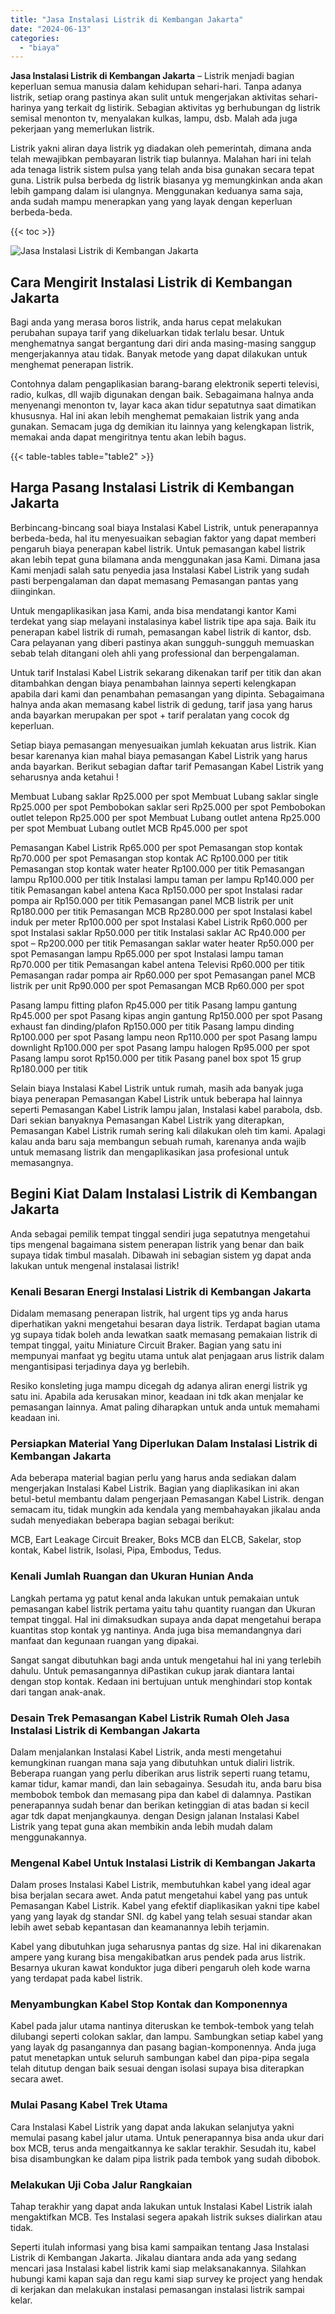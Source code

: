 ```yaml
---
title: "Jasa Instalasi Listrik di Kembangan Jakarta"
date: "2024-06-13"
categories: 
  - "biaya"
---
```


**Jasa Instalasi Listrik di Kembangan Jakarta** – Listrik menjadi bagian keperluan semua manusia dalam kehidupan sehari-hari. Tanpa adanya listrik, setiap orang pastinya akan sulit untuk mengerjakan aktivitas sehari-harinya yang terkait dg listirik. Sebagian aktivitas yg berhubungan dg listrik semisal menonton tv, menyalakan kulkas, lampu, dsb. Malah ada juga pekerjaan yang memerlukan listrik.

Listrik yakni aliran daya listrik yg diadakan oleh pemerintah, dimana anda telah mewajibkan pembayaran listrik tiap bulannya. Malahan hari ini telah ada tenaga listrik sistem pulsa yang telah anda bisa gunakan secara tepat guna. Listrik pulsa berbeda dg listrik biasanya yg memungkinkan anda akan lebih gampang dalam isi ulangnya. Menggunakan keduanya sama saja, anda sudah mampu menerapkan yang yang layak dengan keperluan berbeda-beda.

{{< toc >}}

![Jasa Instalasi Listrik di Kembangan Jakarta](/images/instalasi-listrik-murah16.png)

## Cara Mengirit Instalasi Listrik di Kembangan Jakarta

Bagi anda yang merasa boros listrik, anda harus cepat melakukan perubahan supaya tarif yang dikeluarkan tidak terlalu besar. Untuk menghematnya sangat bergantung dari diri anda masing-masing sanggup mengerjakannya atau tidak. Banyak metode yang dapat dilakukan untuk menghemat penerapan listrik.

Contohnya dalam pengaplikasian barang-barang elektronik seperti televisi, radio, kulkas, dll wajib digunakan dengan baik. Sebagaimana halnya anda menyenangi menonton tv, layar kaca akan tidur sepatutnya saat dimatikan khususnya. Hal ini akan lebih menghemat pemakaian listrik yang anda gunakan. Semacam juga dg demikian itu lainnya yang kelengkapan listrik, memakai anda dapat mengiritnya tentu akan lebih bagus.

{{< table-tables table="table2" >}}

## Harga Pasang Instalasi Listrik di Kembangan Jakarta

Berbincang-bincang soal biaya Instalasi Kabel Listrik, untuk penerapannya berbeda-beda, hal itu menyesuaikan sebagian faktor yang dapat memberi pengaruh biaya penerapan kabel listrik. Untuk pemasangan kabel listrik akan lebih tepat guna bilamana anda menggunakan jasa Kami. Dimana jasa Kami menjadi salah satu penyedia jasa Instalasi Kabel Listrik yang sudah pasti berpengalaman dan dapat memasang Pemasangan pantas yang diinginkan.

Untuk mengaplikasikan jasa Kami, anda bisa mendatangi kantor Kami terdekat yang siap melayani instalasinya kabel listrik tipe apa saja. Baik itu penerapan kabel listrik di rumah, pemasangan kabel listrik di kantor, dsb. Cara pelayanan yang diberi pastinya akan sungguh-sungguh memuaskan sebab telah ditangani oleh ahli yang professional dan berpengalaman.

Untuk tarif Instalasi Kabel Listrik sekarang dikenakan tarif per titik dan akan ditambahkan dengan biaya penambahan lainnya seperti kelengkapan apabila dari kami dan penambahan pemasangan yang dipinta. Sebagaimana halnya anda akan memasang kabel listrik di gedung, tarif jasa yang harus anda bayarkan merupakan per spot + tarif peralatan yang cocok dg keperluan.

Setiap biaya pemasangan menyesuaikan jumlah kekuatan arus listrik. Kian besar karenanya kian mahal biaya pemasangan Kabel Listrik yang harus anda bayarkan. Berikut sebagian daftar tarif Pemasangan Kabel Listrik yang seharusnya anda ketahui !

Membuat Lubang saklar Rp25.000 per spot Membuat Lubang saklar single Rp25.000 per spot Pembobokan saklar seri Rp25.000 per spot Pembobokan outlet telepon Rp25.000 per spot Membuat Lubang outlet antena Rp25.000 per spot Membuat Lubang outlet MCB Rp45.000 per spot

Pemasangan Kabel Listrik Rp65.000 per spot Pemasangan stop kontak Rp70.000 per spot Pemasangan stop kontak AC Rp100.000 per titik Pemasangan stop kontak water heater Rp100.000 per titik Pemasangan lampu Rp100.000 per titik Instalasi lampu taman per lampu Rp140.000 per titik Pemasangan kabel antena Kaca Rp150.000 per spot Instalasi radar pompa air Rp150.000 per titik Pemasangan panel MCB listrik per unit Rp180.000 per titik Pemasangan MCB Rp280.000 per spot Instalasi kabel induk per meter Rp100.000 per spot Instalasi Kabel Listrik Rp60.000 per spot Instalasi saklar Rp50.000 per titik Instalasi saklar AC Rp40.000 per spot – Rp200.000 per titik Pemasangan saklar water heater Rp50.000 per spot Pemasangan lampu Rp65.000 per spot Instalasi lampu taman Rp70.000 per titik Pemasangan kabel antena Televisi Rp60.000 per titik Pemasangan radar pompa air Rp60.000 per spot Pemasangan panel MCB listrik per unit Rp90.000 per spot Pemasangan MCB Rp60.000 per spot

Pasang lampu fitting plafon Rp45.000 per titik Pasang lampu gantung Rp45.000 per spot Pasang kipas angin gantung Rp150.000 per spot Pasang exhaust fan dinding/plafon Rp150.000 per titik Pasang lampu dinding Rp100.000 per spot Pasang lampu neon Rp110.000 per spot Pasang lampu downlight Rp100.000 per spot Pasang lampu halogen Rp95.000 per spot Pasang lampu sorot Rp150.000 per titik Pasang panel box spot 15 grup Rp180.000 per titik

Selain biaya Instalasi Kabel Listrik untuk rumah, masih ada banyak juga biaya penerapan Pemasangan Kabel Listrik untuk beberapa hal lainnya seperti Pemasangan Kabel Listrik lampu jalan, Instalasi kabel parabola, dsb. Dari sekian banyaknya Pemasangan Kabel Listrik yang diterapkan, Pemasangan Kabel Listrik rumah sering kali dilakukan oleh tim kami. Apalagi kalau anda baru saja membangun sebuah rumah, karenanya anda wajib untuk memasang listrik dan mengaplikasikan jasa profesional untuk memasangnya.

## Begini Kiat Dalam Instalasi Listrik di Kembangan Jakarta


Anda sebagai pemilik tempat tinggal sendiri juga sepatutnya mengetahui tips mengenal bagaimana sistem penerapan listrik yang benar dan baik supaya tidak timbul masalah. Dibawah ini sebagian sistem yg dapat anda lakukan untuk mengenal instalasai listrik!

### Kenali Besaran Energi Instalasi Listrik di Kembangan Jakarta

Didalam memasang penerapan listrik, hal urgent tips yg anda harus diperhatikan yakni mengetahui besaran daya listrik. Terdapat bagian utama yg supaya tidak boleh anda lewatkan saatk memasang pemakaian listrik di tempat tinggal, yaitu Miniature Circuit Braker. Bagian yang satu ini mempunyai manfaat yg begitu utama untuk alat penjagaan arus listrik dalam mengantisipasi terjadinya daya yg berlebih.

Resiko konsleting juga mampu dicegah dg adanya aliran energi listrik yg satu ini. Apabila ada kerusakan minor, keadaan ini tdk akan menjalar ke pemasangan lainnya. Amat paling diharapkan untuk anda untuk memahami keadaan ini.

### Persiapkan Material Yang Diperlukan Dalam Instalasi Listrik di Kembangan Jakarta

Ada beberapa material bagian perlu yang harus anda sediakan dalam mengerjakan Instalasi Kabel Listrik. Bagian yang diaplikasikan ini akan betul-betul membantu dalam pengerjaan Pemasangan Kabel Listrik. dengan semacam itu, tidak mungkin ada kendala yang membahayakan jikalau anda sudah menyediakan beberapa bagian sebagai berikut:

MCB, Eart Leakage Circuit Breaker, Boks MCB dan ELCB, Sakelar, stop kontak, Kabel listrik, Isolasi, Pipa, Embodus, Tedus.

### Kenali Jumlah Ruangan dan Ukuran Hunian Anda

Langkah pertama yg patut kenal anda lakukan untuk pemakaian untuk pemasangan kabel listrik pertama yaitu tahu quantity ruangan dan Ukuran tempat tinggal. Hal ini dimaksudkan supaya anda dapat mengetahui berapa kuantitas stop kontak yg nantinya. Anda juga bisa memandangnya dari manfaat dan kegunaan ruangan yang dipakai.

Sangat sangat dibutuhkan bagi anda untuk mengetahui hal ini yang terlebih dahulu. Untuk pemasangannya diPastikan cukup jarak diantara lantai dengan stop kontak. Kedaan ini bertujuan untuk menghindari stop kontak dari tangan anak-anak.

### Desain Trek Pemasangan Kabel Listrik Rumah Oleh Jasa Instalasi Listrik di Kembangan Jakarta

Dalam menjalankan Instalasi Kabel Listrik, anda mesti mengetahui kemungkinan ruangan mana saja yang dibutuhkan untuk dialiri listrik. Beberapa ruangan yang perlu diberikan arus listrik seperti ruang tetamu, kamar tidur, kamar mandi, dan lain sebagainya. Sesudah itu, anda baru bisa membobok tembok dan memasang pipa dan kabel di dalamnya. Pastikan penerapannya sudah benar dan berikan ketinggian di atas badan si kecil agar tdk dapat menjangkaunya. dengan Design jalanan Instalasi Kabel Listrik yang tepat guna akan membikin anda lebih mudah dalam menggunakannya.

### Mengenal Kabel Untuk Instalasi Listrik di Kembangan Jakarta

Dalam proses Instalasi Kabel Listrik, membutuhkan kabel yang ideal agar bisa berjalan secara awet. Anda patut mengetahui kabel yang pas untuk Pemasangan Kabel Listrik. Kabel yang efektif diaplikasikan yakni tipe kabel yang yang layak dg standar SNI. dg kabel yang telah sesuai standar akan lebih awet sebab kepantasan dan keamanannya lebih terjamin.

Kabel yang dibutuhkan juga seharusnya pantas dg size. Hal ini dikarenakan ampere yang kurang bisa mengakibatkan arus pendek pada arus listrik. Besarnya ukuran kawat konduktor juga diberi pengaruh oleh kode warna yang terdapat pada kabel listrik.

### Menyambungkan Kabel Stop Kontak dan Komponennya

Kabel pada jalur utama nantinya diteruskan ke tembok-tembok yang telah dilubangi seperti colokan saklar, dan lampu. Sambungkan setiap kabel yang yang layak dg pasangannya dan pasang bagian-komponennya. Anda juga patut menetapkan untuk seluruh sambungan kabel dan pipa-pipa segala telah ditutup dengan baik sesuai dengan isolasi supaya bisa diterapkan secara awet.

### Mulai Pasang Kabel Trek Utama

Cara Instalasi Kabel Listrik yang dapat anda lakukan selanjutya yakni memulai pasang kabel jalur utama. Untuk penerapannya bisa anda ukur dari box MCB, terus anda mengaitkannya ke saklar terakhir. Sesudah itu, kabel bisa disambungkan ke dalam pipa listrik pada tembok yang sudah dibobok.

### Melakukan Uji Coba Jalur Rangkaian

Tahap terakhir yang dapat anda lakukan untuk Instalasi Kabel Listrik ialah mengaktifkan MCB. Tes Instalasi segera apakah listrik sukses dialirkan atau tidak.

Seperti itulah informasi yang bisa kami sampaikan tentang Jasa Instalasi Listrik di Kembangan Jakarta. Jikalau diantara anda ada yang sedang mencari jasa Instalasi kabel listrik kami siap melaksanakannya. Silahkan hubungi kami kapan saja dan regu kami siap survey ke project yang hendak di kerjakan dan melakukan instalasi pemasangan instalasi listrik sampai kelar.
